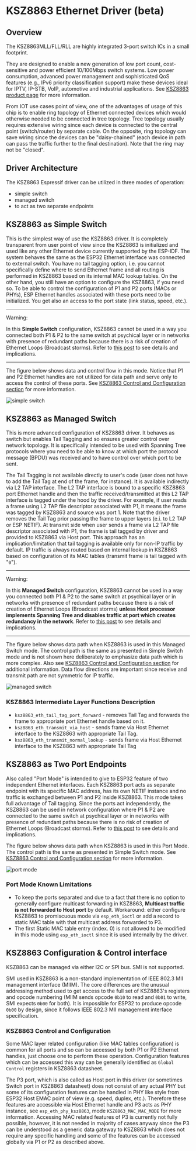 # KSZ8863 Ethernet Driver (beta)

## Overview

The KSZ8863MLL/FLL/RLL are highly integrated 3-port switch ICs in a small footprint.

They are designed to enable a new generation of low port count, cost-sensitive and power efficient 10/100Mbps switch systems. Low power consumption, advanced power management and sophisticated QoS features (e.g., IPv6 priority classification support) make these devices ideal for IPTV, IP-STB, VoIP, automotive and industrial applications. See [KSZ8863 product page](https://www.microchip.com/en-us/product/KSZ8863) for more information.

From IOT use cases point of view, one of the advantages of usage of this chip is to enable ring topology of Ethernet connected devices which would otherwise needed to be connected in tree topology. Tree topology usually requires extensive wiring since each device is connected to the central point (switch/router) by separate cable. On the opposite, ring topology can save wiring since the devices can be "daisy-chained" (each device in path can pass the traffic further to the final destination). Note that the ring may not be "closed".

## Driver Architecture

The KSZ8863 Espressif driver can be utilized in three modes of operation:
- simple switch
- managed switch
- to act as two separate endpoints

## KSZ8863 as Simple Switch

This is the simplest way of use the KSZ8863 driver. It is completely transparent from user point of view since the KSZ8863 is initialized and used like any other Ethernet device currently supported by the ESP-IDF. The system behaves the same as the ESP32 Ethernet interface was connected to external switch. You have no tail tagging option, i.e. you cannot specifically define where to send Ethernet frame and all routing is performed in KSZ8863 based on its internal MAC lookup tables. On the other hand, you still have an option to configure the KSZ8863, if you need so. To be able to control the configuration of P1 and P2 ports (MACs or PHYs), ESP Ethernet handles associated with these ports need to be initialized. You get also an access to the port state (link status, speed, etc.).

---

Warning:

In this **Simple Switch** configuration, KSZ8863 cannot be used in a way you connected both P1 & P2 to the same switch at psychical layer or in networks with presence of redundant paths because there is a risk of creation of Ethernet Loops (Broadcast storms). Refer to [this post](https://www.networkacademy.io/ccna/ethernet/an-switching-redundant-links) to see details and implications.

---

The figure below shows data and control flow in this mode. Notice that P1 and P2 Ethernet handles are not utilized for data path and serve only to access the control of these ports. See [KSZ8863 Control and Configuration section](#ksz8863-control-and-configuration) for more information.

![simple switch](docs/simpleswitch.png)

## KSZ8863 as Managed Switch

This is more advanced configuration of KSZ8863 driver. It behaves as switch but enables Tail Tagging and so ensures greater control over network topology. It is specifically intended to be used with Spanning Tree protocols where you need to be able to know at which port the protocol message (BPDU) was received and to have control over which port to be sent.

The Tail Tagging is not available directly to user's code (user does not have to add the Tail Tag at end of the frame, for instance). It is available indirectly via L2 TAP interface. The L2 TAP interface is bound to a specific KSZ8863 port Ethernet handle and then the traffic received/transmitted at this L2 TAP interface is tagged under the hood by the driver. For example, if user reads a frame using L2 TAP file descriptor associated with P1, it means the frame was tagged by KSZ8863 and source was port 1. Note that the driver removes the Tail Tag prior passing the frame to upper layers (e.i. to L2 TAP or ESP NETIF). At transmit side when user sends a frame via L2 TAP file descriptor associated with P1, the frame is tail tagged by driver and provided to KSZ8863 via Host port. This approach has an implication/limitation that tail tagging is available only for non-IP traffic by default. IP traffic is always routed based on internal lookup in KSZ8863 based on configuration of its MAC tables (transmit frame is tail tagged with "`0`").

---

Warning:

In this **Managed Switch** configuration, KSZ8863 cannot be used in a way you connected both P1 & P2 to the same switch at psychical layer or in networks with presence of redundant paths because there is a risk of creation of Ethernet Loops (Broadcast storms) **unless Host processor implements Spanning Tree and disables traffic at port which creates redundancy in the network**. Refer to [this post](https://www.networkacademy.io/ccna/ethernet/an-switching-redundant-links) to see details and implications.

---

The figure below shows data path when KSZ8863 is used in this Managed Switch mode. The control path is the same as presented in Simple Switch mode and is not shown here deliberately to emphasize data path which is more complex. Also see [KSZ8863 Control and Configuration section](#ksz8863-control-and-configuration) for additional information. Data flow directions are important since receive and transmit path are not symmetric for IP traffic.

![managed switch](docs/switchmode.png)

### KSZ8863 Intermediate Layer Functions Description

- `ksz8863_eth_tail_tag_port_forward` - removes Tail Tag and forwards the frame to appropriate port Ethernet handle based on it.
- `ksz8863_eth_transmit_via_host` - sends frame via Host Ethernet interface to the KSZ8863 with appropriate Tail Tag.
- `ksz8863_eth_transmit_normal_lookup` - sends frame via Host Ethernet interface to the KSZ8863 with appropriate Tail Tag


## KSZ8863 as Two Port Endpoints

Also called "Port Mode" is intended to give to ESP32 feature of two independent Ethernet interfaces. Each KSZ8863 port acts as separate endpoint with its specific MAC address, has its own NETIF instance and no traffic is exchanged between P1 and P2 inside KSZ8863. This mode takes full advantage of Tail tagging. Since the ports act independently, the KSZ8863 can be used in network configuration where P1 & P2 are connected to the same switch at psychical layer or in networks with presence of redundant paths because there is no risk of creation of Ethernet Loops (Broadcast storms). Refer to [this post](https://www.networkacademy.io/ccna/ethernet/an-switching-redundant-links) to see details and implications.

The figure below shows data path when KSZ8863 is used in this Port Mode. The control path is the same as presented in Simple Switch mode. See [KSZ8863 Control and Configuration section](#ksz8863-control-and-configuration) for more information.

![port mode](docs/portmode.png)


### Port Mode Known Limitations

- To keep the ports separated and due to a fact that there is no option to generally configure multicast forwarding in KSZ8863, **Multicast traffic is not forwarded to Host port** by default. Workaround: either configure KSZ8863 to promiscuous mode via ``esp_eth_ioctl`` or add a record to static MAC table with that multicast address forwarded to P3.
- The first Static MAC table entry (index. 0) is not allowed to be modified in this mode using ``esp_eth_ioctl`` since it is used internally by the driver.

## KSZ8863 Configuration & Control interface

KSZ8863 can be managed via either I2C or SPI bus. SMI is not supported.

SMI used in KSZ8863 is a non-standard implementation of IEEE 802.3 MII management interface (MIIM). The core differences are the unusual addressing method used to get access to the full set of KSZ8863's registers and opcode numbering (MIIM sends opcode `0b10` to read and `0b01` to write, SMI expects `0b00` for both). It is impossible for ESP32 to produce opcode `0b00` by design, since it follows IEEE 802.3 MII management interface specification.

### KSZ8863 Control and Configuration

Some MAC layer related configuration (like MAC tables configuration) is common for all ports and so can be accessed by both P1 or P2 Ethernet handles, just choose one to perform these operation. Configuration features which can be accessed this way can be generally identified as `Global Control` registers in KSZ8863 datasheet.

The P3 port, which is also called as Host port in this driver (or sometimes Switch port in KSZ8863 datasheet) does not consist of any actual PHY but some of its configuration features can be handled in PHY like style from ESP32 Host EMAC point of view (e.g. speed, duplex, etc.). Therefore these features are accessible via Host Ethernet handle and P3 acts as PHY instance, see `esp_eth_phy_ksz8863`, mode `KSZ8863_MAC_MAC_MODE` for more information. Accessing MAC related features of P3 is currently not fully possible, however, it is not needed in majority of cases anyway since the P3 can be understood as a generic data gateway to KSZ8863 which does not require any specific handling and some of the features can be accessed globally via P1 or P2 as described above.
